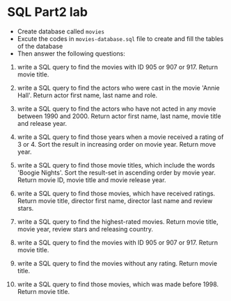 # SQL Part2 lab


* Create database called `movies`
* Excute the  codes in `movies-database.sql` file to create and fill the tables of the database 
* Then answer the following questions:  

1. write a SQL query to find the movies with ID 905 or 907 or 917. Return movie title.


2. write a SQL query to find the actors who were cast in the movie 'Annie Hall'. Return actor first name, last name and role. 

3. write a SQL query to find the actors who have not acted in any movie between 1990 and 2000. Return actor first name, last name, movie title and release year.

4. write a SQL query to find those years when a movie received a rating of 3 or 4. Sort the result in increasing order on movie year. Return move year. 

5. write a SQL query to find those movie titles, which include the words 'Boogie Nights'. Sort the result-set in ascending order by movie year. Return movie ID, movie title and movie release year.

6. write a SQL query to find those movies, which have received ratings. Return movie title, director first name, director last name and review stars.

7. write a SQL query to find the highest-rated movies. Return movie title, movie year, review stars and releasing country. 

8. write a SQL query to find the movies with ID 905 or 907 or 917. Return movie title.

9. write a SQL query to find the movies without any rating. Return movie title.

10. write a SQL query to find those movies, which was made before 1998. Return movie title. 

 